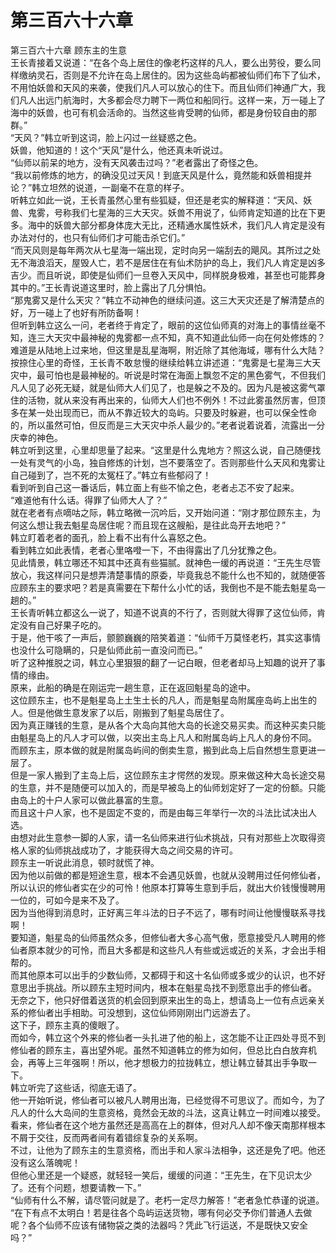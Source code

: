 # 第三百六十六章

第三百六十六章 顾东主的生意\
王长青接着又说道：“在各个岛上居住的像老朽这样的凡人，要么出劳役，要么同样缴纳灵石，否则是不允许在岛上居住的。因为这些岛屿都被仙师们布下了仙术，不用怕妖兽和天风的来袭，使我们凡人可以放心的住下。而且仙师们神通广大，我们凡人出远门航海时，大多都会尽力聘下一两位和船同行。这样一来，万一碰上了海中的妖兽，也可有机会活命的。当然这些肯受聘的仙师，都是身份较自由的那群。”\
“天风？”韩立听到这词，脸上闪过一丝疑惑之色。\
妖兽，他知道的！这个“天风”是什么，他还真未听说过。\
“仙师以前呆的地方，没有天风袭击过吗？”老者露出了奇怪之色。\
“我以前修炼的地方，的确没见过天风！到底天风是什么，竟然能和妖兽相提并论？”韩立坦然的说道，一副毫不在意的样子。\
听韩立如此一说，王长青虽然心里有些狐疑，但还是老实的解释道：“天风、妖兽、鬼雾，号称我们七星海的三大天灾。妖兽不用说了，仙师肯定知道的比在下更多。海中的妖兽大部分都身体庞大无比，还精通水属性妖术，我们凡人肯定是没有办法对付的，也只有仙师们才可能击杀它们。”\
“而天风则是每年两次从七星海一端出现，定时向另一端刮去的飓风。其所过之处无不海浪滔天，屋毁人亡，若不是居住在有仙术防护的岛上，我们凡人肯定是凶多吉少。而且听说，即使是仙师们一旦卷入天风中，同样脱身极难，甚至也可能葬身其中的。”王长青说道这里时，脸上露出了几分惧怕。\
“那鬼雾又是什么天灾？”韩立不动神色的继续问道。这三大天灾还是了解清楚点的好，万一碰上了也好有所防备啊！\
但听到韩立这么一问，老者终于肯定了，眼前的这位仙师真的对海上的事情丝毫不知，连三大天灾中最神秘的鬼雾都一点不知，真不知道此仙师一向在何处修炼的？难道是从陆地上过来地，但这里是乱星海啊，附近除了其他海域，哪有什么大陆？\
按捺住心里的奇怪，王长青不敢怠慢的继续给韩立讲述道：“鬼雾是七星海三大天灾中，最可怕也是最神秘的。听说是时常在海面上飘忽不定的黑色雾气，不但我们凡人见了必死无疑，就是仙师大人们见了，也是躲之不及的。因为凡是被这雾气罩住的活物，就从来没有再出来的，仙师大人们也不例外！不过此雾虽然厉害，但顶多在某一处出现而已，而从不靠近较大的岛屿。只要及时躲避，也可以保全性命的，所以虽然可怕，但反而是三大天灾中杀人最少的。”老者说着说着，流露出一分庆幸的神色。\
韩立听到这里，心里却思量了起来。“这里是什么鬼地方？照这么说，自己随便找一处有灵气的小岛，独自修炼的计划，岂不要落空了。否则那些什么天风和鬼雾让自己碰到了，岂不死的太冤枉了。”韩立有些郁闷了！\
看到听到自己这一番话后，韩立面上有些不愉之色，老者忐忑不安了起来。\
“难道他有什么话。得罪了仙师大人了？”\
就在老者有点嘀咕之际，韩立略微一沉吟后，又开始问道：“刚才那位顾东主，为何这么想让我去魁星岛居住呢？而且现在这艘船，是往此岛开去地吧？”\
韩立盯着老者的面孔，脸上看不出有什么喜怒之色。\
看到韩立如此表情，老者心里咯噔一下，不由得露出了几分犹豫之色。\
见此情景，韩立哪还不知其中还真有些猫腻。就神色一缓的再说道：“王先生尽管放心，我这样问只是想弄清楚事情的原委，毕竟我总不能什么也不知的，就随便答应顾东主的要求吧？若是真需要在下帮什么小忙的话，我倒也不是不能去魁星岛一趟的。”\
王长青听韩立都这么一说了，知道不说真的不行了，否则就大得罪了这位仙师，肯定没有自己好果子吃的。\
于是，他干咳了一声后，颤颤巍巍的陪笑着道：“仙师千万莫怪老朽，其实这事情也没什么可隐瞒的，只是仙师此前一直没问而已。”\
听了这种推脱之词，韩立心里狠狠的翻了一记白眼，但老者却马上知趣的说开了事情的缘由。\
原来，此船的确是在刚运完一趟生意，正在返回魁星岛的途中。\
这位顾东主，也不是魁星岛上土生土长的凡人，而是魁星岛附属座岛屿上出生的人。但是他做生意发家了以后，刚搬到了魁星岛居住了。\
因为真正赚钱的生意，是从各个大岛向其他大岛的长途交易买卖。而这种买卖只能由魁星岛上的凡人才可以做，以突出主岛上凡人和附属岛屿上凡人的身份不同。\
而顾东主，原本做的就是附属岛屿间的倒卖生意，搬到此岛上后自然想生意更进一层了。\
但是一家人搬到了主岛上后，这位顾东主才愕然的发现。原来做这种大岛长途交易的生意，并不是随便可以加入的，而是早被岛上的仙师划定好了一定的份额。只能由岛上的十户人家可以做此暴富的生意。\
而且这十户人家，也不是固定不变的，而是由每三年举行一次的斗法比试决出人选。\
由想对此生意参一脚的人家，请一名仙师来进行仙术挑战，只有对那些上次取得资格人家的仙师挑战成功了，才能获得大岛之间交易的许可。\
顾东主一听说此消息，顿时就慌了神。\
因为他以前做的都是短途生意，根本不会遇见妖兽，也就从没聘用过任何修仙者，所以认识的修仙者实在少的可怜！他原本打算等生意到手后，就出大价钱慢慢聘用一位的，可如今是来不及了。\
因为当他得到消息时，正好离三年斗法的日子不远了，哪有时间让他慢慢联系寻找啊！\
要知道，魁星岛的仙师虽然众多，但修仙者大多心高气傲，愿意接受凡人聘用的修仙者原本就少的可怜，而且大多都是和这些凡人有些或远或近的关系，才会出手相帮的。\
而其他原本可以出手的少数仙师，又都碍于和这十名仙师或多或少的认识，也不好意思出手挑战。所以顾东主短时间内，根本在魁星岛找不到愿意出手的修仙者。\
无奈之下，他只好借着送货的机会回到原来出生的岛上，想请岛上一位有点远亲关系的修仙者出手相助。可没想到，这位仙师刚刚出门远游去了。\
这下子，顾东主真的傻眼了。\
而如今，韩立这个外来的修仙者一头扎进了他的船上，这怎能不让正四处寻觅不到修仙者的顾东主，喜出望外呢。虽然不知道韩立的修为如何，但总比白白放弃机会，再等上三年强啊！所以，他才想极力的拉拢韩立，想让韩立替其出手争取一下。\
韩立听完了这些话，彻底无语了。\
他一开始听说，修仙者可以被凡人聘用出海，已经觉得不可思议了。而如今，为了凡人的什么大岛间的生意资格，竟然会无故的斗法，这真让韩立一时间难以接受。\
看来，修仙者在这个地方虽然还是高高在上的群体，但对凡人却不像天南那样根本不屑于交往，反而两者间有着错综复杂的关系啊。\
不过，让他为了顾东主的生意资格，而出手和人家斗法相争，这还是免了吧。他还没有这么落魄呢！\
但他心里还是一个疑惑，就轻轻一笑后，缓缓的问道：“王先生，在下见识太少了。还有个问题，想要请教一下。”\
“仙师有什么不解，请尽管问就是了。老朽一定尽力解答！”老者急忙恭谨的说道。\
“在下有点不太明白！若是往各个岛屿运送货物，哪有何必交予你们普通人去做呢？各个仙师不应该有储物袋之类的法器吗？凭此飞行运送，不是既快又安全吗？”
